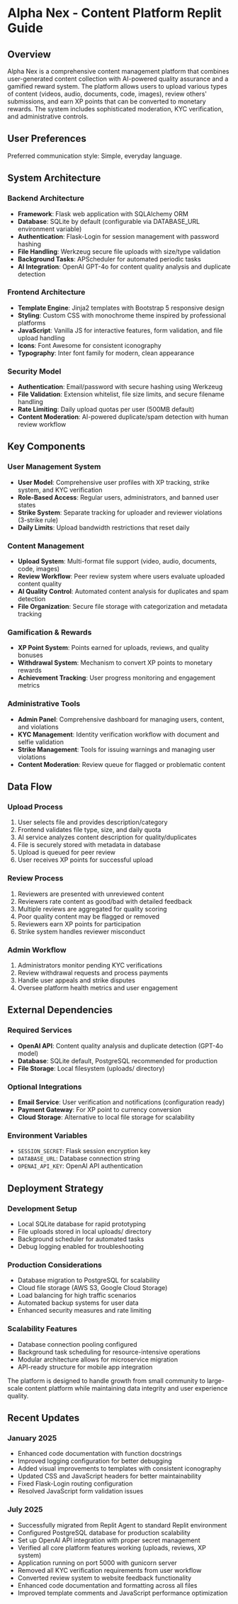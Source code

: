 # Alpha Nex - Content Platform Replit Guide

## Overview

Alpha Nex is a comprehensive content management platform that combines user-generated content collection with AI-powered quality assurance and a gamified reward system. The platform allows users to upload various types of content (videos, audio, documents, code, images), review others' submissions, and earn XP points that can be converted to monetary rewards. The system includes sophisticated moderation, KYC verification, and administrative controls.

## User Preferences

Preferred communication style: Simple, everyday language.

## System Architecture

### Backend Architecture
- **Framework**: Flask web application with SQLAlchemy ORM
- **Database**: SQLite by default (configurable via DATABASE_URL environment variable)
- **Authentication**: Flask-Login for session management with password hashing
- **File Handling**: Werkzeug secure file uploads with size/type validation
- **Background Tasks**: APScheduler for automated periodic tasks
- **AI Integration**: OpenAI GPT-4o for content quality analysis and duplicate detection

### Frontend Architecture
- **Template Engine**: Jinja2 templates with Bootstrap 5 responsive design
- **Styling**: Custom CSS with monochrome theme inspired by professional platforms
- **JavaScript**: Vanilla JS for interactive features, form validation, and file upload handling
- **Icons**: Font Awesome for consistent iconography
- **Typography**: Inter font family for modern, clean appearance

### Security Model
- **Authentication**: Email/password with secure hashing using Werkzeug
- **File Validation**: Extension whitelist, file size limits, and secure filename handling
- **Rate Limiting**: Daily upload quotas per user (500MB default)
- **Content Moderation**: AI-powered duplicate/spam detection with human review workflow

## Key Components

### User Management System
- **User Model**: Comprehensive user profiles with XP tracking, strike system, and KYC verification
- **Role-Based Access**: Regular users, administrators, and banned user states
- **Strike System**: Separate tracking for uploader and reviewer violations (3-strike rule)
- **Daily Limits**: Upload bandwidth restrictions that reset daily

### Content Management
- **Upload System**: Multi-format file support (video, audio, documents, code, images)
- **Review Workflow**: Peer review system where users evaluate uploaded content quality
- **AI Quality Control**: Automated content analysis for duplicates and spam detection
- **File Organization**: Secure file storage with categorization and metadata tracking

### Gamification & Rewards
- **XP Point System**: Points earned for uploads, reviews, and quality bonuses
- **Withdrawal System**: Mechanism to convert XP points to monetary rewards
- **Achievement Tracking**: User progress monitoring and engagement metrics

### Administrative Tools
- **Admin Panel**: Comprehensive dashboard for managing users, content, and violations
- **KYC Management**: Identity verification workflow with document and selfie validation
- **Strike Management**: Tools for issuing warnings and managing user violations
- **Content Moderation**: Review queue for flagged or problematic content

## Data Flow

### Upload Process
1. User selects file and provides description/category
2. Frontend validates file type, size, and daily quota
3. AI service analyzes content description for quality/duplicates
4. File is securely stored with metadata in database
5. Upload is queued for peer review
6. User receives XP points for successful upload

### Review Process
1. Reviewers are presented with unreviewed content
2. Reviewers rate content as good/bad with detailed feedback
3. Multiple reviews are aggregated for quality scoring
4. Poor quality content may be flagged or removed
5. Reviewers earn XP points for participation
6. Strike system handles reviewer misconduct

### Admin Workflow
1. Administrators monitor pending KYC verifications
2. Review withdrawal requests and process payments
3. Handle user appeals and strike disputes
4. Oversee platform health metrics and user engagement

## External Dependencies

### Required Services
- **OpenAI API**: Content quality analysis and duplicate detection (GPT-4o model)
- **Database**: SQLite default, PostgreSQL recommended for production
- **File Storage**: Local filesystem (uploads/ directory)

### Optional Integrations
- **Email Service**: User verification and notifications (configuration ready)
- **Payment Gateway**: For XP point to currency conversion
- **Cloud Storage**: Alternative to local file storage for scalability

### Environment Variables
- `SESSION_SECRET`: Flask session encryption key
- `DATABASE_URL`: Database connection string
- `OPENAI_API_KEY`: OpenAI API authentication

## Deployment Strategy

### Development Setup
- Local SQLite database for rapid prototyping
- File uploads stored in local uploads/ directory
- Background scheduler for automated tasks
- Debug logging enabled for troubleshooting

### Production Considerations
- Database migration to PostgreSQL for scalability
- Cloud file storage (AWS S3, Google Cloud Storage)
- Load balancing for high traffic scenarios
- Automated backup systems for user data
- Enhanced security measures and rate limiting

### Scalability Features
- Database connection pooling configured
- Background task scheduling for resource-intensive operations
- Modular architecture allows for microservice migration
- API-ready structure for mobile app integration

The platform is designed to handle growth from small community to large-scale content platform while maintaining data integrity and user experience quality.

## Recent Updates

### January 2025
- Enhanced code documentation with function docstrings
- Improved logging configuration for better debugging
- Added visual improvements to templates with consistent iconography
- Updated CSS and JavaScript headers for better maintainability
- Fixed Flask-Login routing configuration
- Resolved JavaScript form validation issues

### July 2025
- Successfully migrated from Replit Agent to standard Replit environment
- Configured PostgreSQL database for production scalability  
- Set up OpenAI API integration with proper secret management
- Verified all core platform features working (uploads, reviews, XP system)
- Application running on port 5000 with gunicorn server
- Removed all KYC verification requirements from user workflow
- Converted review system to website feedback functionality
- Enhanced code documentation and formatting across all files
- Improved template comments and JavaScript performance optimization